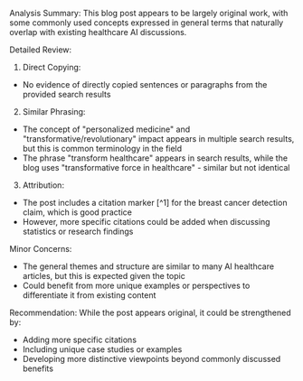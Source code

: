 Analysis Summary:
This blog post appears to be largely original work, with some commonly used concepts expressed in general terms that naturally overlap with existing healthcare AI discussions.

Detailed Review:

1. Direct Copying:
- No evidence of directly copied sentences or paragraphs from the provided search results

2. Similar Phrasing:
- The concept of "personalized medicine" and "transformative/revolutionary" impact appears in multiple search results, but this is common terminology in the field
- The phrase "transform healthcare" appears in search results, while the blog uses "transformative force in healthcare" - similar but not identical

3. Attribution:
- The post includes a citation marker [^1] for the breast cancer detection claim, which is good practice
- However, more specific citations could be added when discussing statistics or research findings

Minor Concerns:
- The general themes and structure are similar to many AI healthcare articles, but this is expected given the topic
- Could benefit from more unique examples or perspectives to differentiate it from existing content

Recommendation:
While the post appears original, it could be strengthened by:
- Adding more specific citations
- Including unique case studies or examples
- Developing more distinctive viewpoints beyond commonly discussed benefits